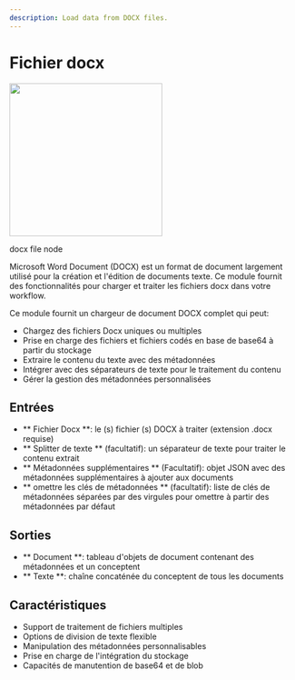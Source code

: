 ```yaml
---
description: Load data from DOCX files.
---
```


# Fichier docx

<gigne> <img src = "../../../. GitBook / Assets / Image (7) (1) (1) (1) (1) (1) (1) (1) (2) .png" alt = "" width = "269"> <figcaption> <p> docx file node </p> </igcaption> </gigne>

Microsoft Word Document (DOCX) est un format de document largement utilisé pour la création et l'édition de documents texte. Ce module fournit des fonctionnalités pour charger et traiter les fichiers docx dans votre workflow.

Ce module fournit un chargeur de document DOCX complet qui peut:

* Chargez des fichiers Docx uniques ou multiples
* Prise en charge des fichiers et fichiers codés en base de base64 à partir du stockage
* Extraire le contenu du texte avec des métadonnées
* Intégrer avec des séparateurs de texte pour le traitement du contenu
* Gérer la gestion des métadonnées personnalisées

## Entrées

* ** Fichier Docx **: le (s) fichier (s) DOCX à traiter (extension .docx requise)
* ** Splitter de texte ** (facultatif): un séparateur de texte pour traiter le contenu extrait
* ** Métadonnées supplémentaires ** (Facultatif): objet JSON avec des métadonnées supplémentaires à ajouter aux documents
* ** omettre les clés de métadonnées ** (facultatif): liste de clés de métadonnées séparées par des virgules pour omettre à partir des métadonnées par défaut

## Sorties

* ** Document **: tableau d'objets de document contenant des métadonnées et un conceptent
* ** Texte **: chaîne concaténée du conceptent de tous les documents

## Caractéristiques

* Support de traitement de fichiers multiples
* Options de division de texte flexible
* Manipulation des métadonnées personnalisables
* Prise en charge de l'intégration du stockage
* Capacités de manutention de base64 et de blob
